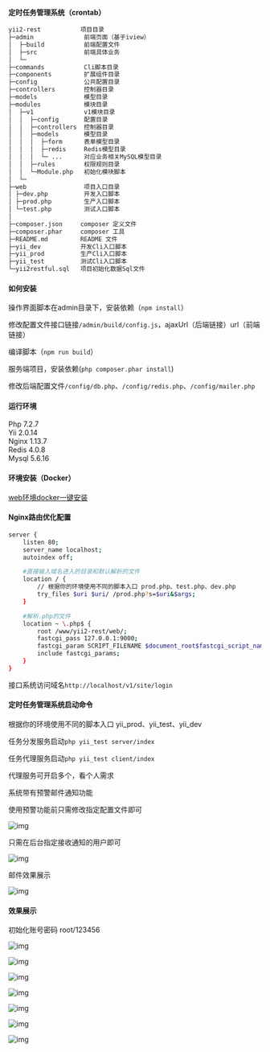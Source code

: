#### 定时任务管理系统（crontab）
```bash
yii2-rest           项目目录
├─admin              前端页面（基于iview）
│  ├─build           前端配置文件
│  ├─src             前端具体业务
│  └─
├─commands           Cli脚本目录
├─components         扩展组件目录
├─config             公共配置目录
├─controllers        控制器目录
├─models             模型目录
├─modules            模块目录
│  ├─v1              v1模块目录
│  │  ├─config       配置目录
│  │  ├─controllers  控制器目录
│  │  ├─models	     模型目录
│  │  │  ├─form	     表单模型目录
│  │  │  ├─redis     Redis模型目录
│  │  │  └─ ...      对应业务相关MySQL模型目录
│  │  ├─rules	     权限规则目录
│  │  └─Module.php   初始化模块脚本
│  └─
├─web                项目入口目录
│ ├─dev.php	         开发入口脚本
│ ├─prod.php	     生产入口脚本
│ └─test.php	     测试入口脚本
│
├─composer.json     composer 定义文件
├─composer.phar     composer 工具
├─README.md         README 文件
├─yii_dev	        开发Cli入口脚本
├─yii_prod	        生产Cli入口脚本
├─yii_test	        测试Cli入口脚本
└─yii2restful.sql   项目初始化数据Sql文件
```

#### 如何安装
操作界面脚本在admin目录下，安装依赖（`npm install`）

修改配置文件接口链接`/admin/build/config.js`，ajaxUrl（后端链接）url（前端链接）

编译脚本（`npm run build`）

服务端项目，安装依赖(`php composer.phar install`)

修改后端配置文件`/config/db.php`、`/config/redis.php`、`/config/mailer.php`

#### 运行环境
Php 7.2.7  
Yii 2.0.14  
Nginx 1.13.7  
Redis 4.0.8  
Mysql 5.6.16

#### 环境安装（Docker）  
[web环境docker一键安装](https://github.com/little-bit-shy/docker-web)

#### Nginx路由优化配置
```bash
server {
    listen 80;
    server_name localhost;
    autoindex off;

    #直接输入域名进入的目录和默认解析的文件
    location / {
        // 根据你的环境使用不同的脚本入口 prod.php、test.php、dev.php
        try_files $uri $uri/ /prod.php?s=$uri&$args;
    }

    #解析.php的文件
    location ~ \.php$ {
        root /www/yii2-rest/web/;
        fastcgi_pass 127.0.0.1:9000;
        fastcgi_param SCRIPT_FILENAME $document_root$fastcgi_script_name;
        include fastcgi_params;
    }
}
```
接口系统访问域名`http://localhost/v1/site/login`

#### 定时任务管理系统启动命令
根据你的环境使用不同的脚本入口 yii_prod、yii_test、yii_dev

任务分发服务启动`php yii_test server/index`

任务代理服务启动`php yii_test client/index`

代理服务可开启多个，看个人需求

系统带有预警邮件通知功能

使用预警功能前只需修改指定配置文件即可

![img](/help/image/8.jpg)

只需在后台指定接收通知的用户即可

![img](/help/image/7.jpg)

邮件效果展示

![img](/help/image/6.jpg)


#### 效果展示
初始化账号密码 root/123456

![img](/help/image/1.jpg)

![img](/help/image/2.jpg)

![img](/help/image/3.jpg)

![img](/help/image/4.jpg)

![img](/help/image/5.jpg)

![img](/help/image/9.png)

![img](/help/image/10.jpg)




